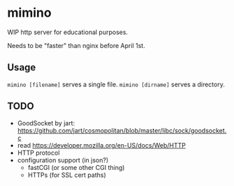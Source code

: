 # mimino

WIP http server for educational purposes.

Needs to be "faster" than nginx before April 1st.

## Usage
`mimino [filename]` serves a single file.
`mimino [dirname]` serves a directory.

## TODO
- GoodSocket by jart: https://github.com/jart/cosmopolitan/blob/master/libc/sock/goodsocket.c
- read https://developer.mozilla.org/en-US/docs/Web/HTTP
- HTTP protocol
- configuration support (in json?)
  - fastCGI (or some other CGI thing)
  - HTTPs (for SSL cert paths)


